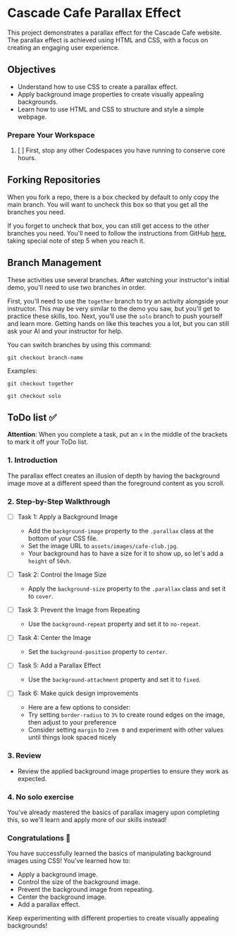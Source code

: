 # Cascade Cafe Parallax Effect

This project demonstrates a parallax effect for the Cascade Cafe website. The parallax effect is achieved using HTML and CSS, with a focus on creating an engaging user experience.

## Objectives

- Understand how to use CSS to create a parallax effect.
- Apply background image properties to create visually appealing backgrounds.
- Learn how to use HTML and CSS to structure and style a simple webpage.

### Prepare Your Workspace
1. [ ] First, stop any other Codespaces you have running to conserve core hours.

## Forking Repositories
When you fork a repo, there is a box checked by default to only copy the main branch. You will want to uncheck this box so that you get all the branches you need. 

If you forget to uncheck that box, you can still get access to the other branches you need. You'll need to follow the instructions from GitHub [here](https://docs.github.com/en/pull-requests/collaborating-with-pull-requests/proposing-changes-to-your-work-with-pull-requests/creating-and-deleting-branches-within-your-repository#creating-a-branch), taking special note of step 5 when you reach it.

## Branch Management
These activities use several branches. After watching your instructor's initial demo, you'll need to use two branches in order. 

First, you'll need to use the `together` branch to try an activity alongside your instructor. This may be very similar to the demo you saw, but you'll get to practice these skills, too.
Next, you'll use the `solo` branch to push yourself and learn more. Getting hands on like this teaches you a lot, but you can still ask your AI and your instructor for help.

You can switch branches by using this command:

`git checkout branch-name`

Examples:

```
git checkout together
```

```
git checkout solo
```

## ToDo list ✅
**Attention**: When you complete a task, put an `x` in the middle of the brackets to mark it off your ToDo list.


### 1. Introduction

The parallax effect creates an illusion of depth by having the background image move at a different speed than the foreground content as you scroll.

### 2. Step-by-Step Walkthrough

- [ ] Task 1: Apply a Background Image
    - Add the `background-image` property to the `.parallax` class at the bottom of your CSS file.
    - Set the image URL to `assets/images/cafe-club.jpg`.
    - Your background has to have a size for it to show up, so let's add a `height` of `50vh`.

- [ ] Task 2: Control the Image Size
    - Apply the `background-size` property to the `.parallax` class and set it to `cover`.

- [ ] Task 3: Prevent the Image from Repeating
    - Use the `background-repeat` property and set it to `no-repeat`.

- [ ] Task 4: Center the Image
    - Set the `background-position` property to `center`.

- [ ] Task 5: Add a Parallax Effect
    - Use the `background-attachment` property and set it to `fixed`.

- [ ] Task 6: Make quick design improvements
    - Here are a few options to consider:
    - Try setting `border-radius` to `3%` to create round edges on the image, then adjust to your preference
    - Consider setting `margin` to `2rem 0` and experiment with other values until things look spaced nicely

### 3. Review

- Review the applied background image properties to ensure they work as expected.

### 4. No solo exercise
You've already mastered the basics of parallax imagery upon completing this, so we'll learn and apply more of our skills instead!

### Congratulations 🎉

You have successfully learned the basics of manipulating background images using CSS! You've learned how to:

- Apply a background image.
- Control the size of the background image.
- Prevent the background image from repeating.
- Center the background image.
- Add a parallax effect.

Keep experimenting with different properties to create visually appealing backgrounds!